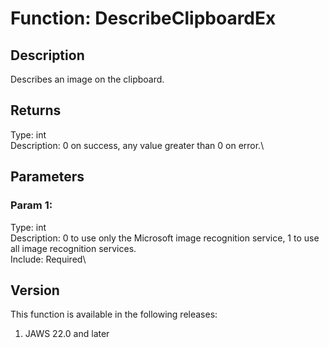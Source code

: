 # Function: DescribeClipboardEx

## Description

Describes an image on the clipboard.

## Returns

Type: int\
Description: 0 on success, any value greater than 0 on error.\

## Parameters

### Param 1:

Type: int\
Description: 0 to use only the Microsoft image recognition service, 1 to
use all image recognition services.\
Include: Required\

## Version

This function is available in the following releases:

1.  JAWS 22.0 and later
